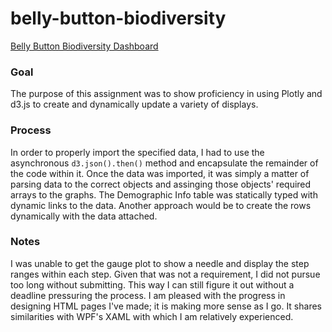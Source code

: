 # belly-button-biodiversity

[Belly Button Biodiversity Dashboard](https://seneubauer.github.io/belly-button-biodiversity/)

### Goal
The purpose of this assignment was to show proficiency in using Plotly and d3.js to create and dynamically update a variety of displays. 

### Process
In order to properly import the specified data, I had to use the asynchronous ```d3.json().then()``` method and encapsulate the remainder of the code within it. Once the data was imported, it was simply a matter of parsing data to the correct objects and assinging those objects' required arrays to the graphs. The Demographic Info table was statically typed with dynamic links to the data. Another approach would be to create the rows dynamically with the data attached.

### Notes
I was unable to get the gauge plot to show a needle and display the step ranges within each step. Given that was not a requirement, I did not pursue too long without submitting. This way I can still figure it out without a deadline pressuring the process. I am pleased with the progress in designing HTML pages I've made; it is making more sense as I go. It shares similarities with WPF's XAML with which I am relatively experienced.

